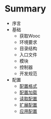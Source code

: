 # Summary

* 序言
* 基础
   * 获取Wooc
   * 环境要求
   * 目录结构
   * 入口文件
   * 模块
   * 控制器
   * 开发规范
* 配置
   * [配置格式](config/配置格式.md)
   * [配置加载](config/配置加载.md)
   * [读取配置](config/读取配置.md)
   * [扩展配置](config/扩展配置.md)
   * [应用配置](config/应用配置.md)

